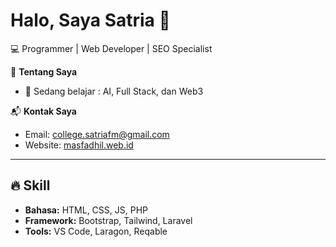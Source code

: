 # Halo, Saya Satria 👋
💻 Programmer | Web Developer | SEO Specialist  

🚀 **Tentang Saya**  
- 🌱 Sedang belajar : AI, Full Stack, dan Web3  

📬 **Kontak Saya**  
- Email: college.satriafm@gmail.com 
- Website: <a href="masfadhil.web.id">masfadhil.web.id</a>

---
## 🔥 Skill
- **Bahasa:** HTML, CSS, JS, PHP
- **Framework:** Bootstrap, Tailwind, Laravel
- **Tools:** VS Code, Laragon, Reqable
